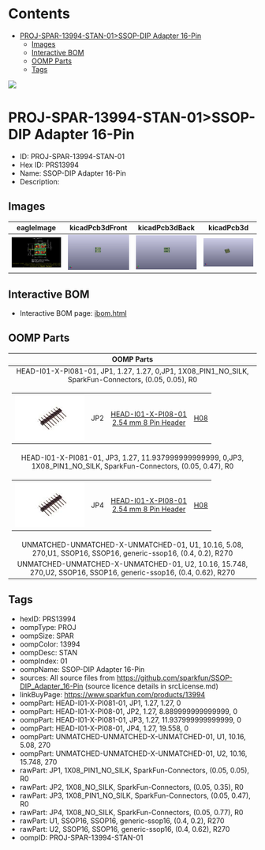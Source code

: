 



Contents
========

* [PROJ-SPAR-13994-STAN-01>SSOP-DIP Adapter 16-Pin](#proj-spar-13994-stan-01ssop-dip-adapter-16-pin)
	* [Images](#images)
	* [Interactive BOM](#interactive-bom)
	* [OOMP Parts](#oomp-parts)
	* [Tags](#tags)
  
![][im]
# PROJ-SPAR-13994-STAN-01>SSOP-DIP Adapter 16-Pin

- ID: PROJ-SPAR-13994-STAN-01
- Hex ID: PRS13994
- Name: SSOP-DIP Adapter 16-Pin
- Description: 

## Images
  
  

|eagleImage|kicadPcb3dFront|kicadPcb3dBack|kicadPcb3d|
| :---: | :---: | :---: | :---: |
|[![eagleImage](eagleImage_140.png)](eagleImage_600.png)|[![kicadPcb3dFront](kicadPcb3dFront_140.png)](kicadPcb3dFront_600.png)|[![kicadPcb3dBack](kicadPcb3dBack_140.png)](kicadPcb3dBack_600.png)|[![kicadPcb3d](kicadPcb3d_140.png)](kicadPcb3d_600.png)|

## Interactive BOM

- Interactive BOM page: [ibom.html](kicad/bom/ibom.html)

## OOMP Parts
  

|OOMP Parts|
| :---: |
|HEAD-I01-X-PI081-01, JP1, 1.27, 1.27, 0,JP1, 1X08_PIN1_NO_SILK, SparkFun-Connectors, (0.05, 0.05), R0|
|<table><tr><td>![HEAD-I01-X-PI08-01](https://raw.githubusercontent.com/oomlout/oomlout_OOMP_parts/main/HEAD-I01-X-PI08-01/image_140.jpg)</td><td> JP2</td><td>[HEAD-I01-X-PI08-01<br>2.54 mm 8 Pin Header](https://github.com/oomlout/oomlout_OOMP_parts/tree/main/HEAD-I01-X-PI08-01/)</td><td>[H08](https://github.com/oomlout/oomlout_OOMP_parts/tree/main/HEAD-I01-X-PI08-01/)</td></tr></table>|
|HEAD-I01-X-PI081-01, JP3, 1.27, 11.937999999999999, 0,JP3, 1X08_PIN1_NO_SILK, SparkFun-Connectors, (0.05, 0.47), R0|
|<table><tr><td>![HEAD-I01-X-PI08-01](https://raw.githubusercontent.com/oomlout/oomlout_OOMP_parts/main/HEAD-I01-X-PI08-01/image_140.jpg)</td><td> JP4</td><td>[HEAD-I01-X-PI08-01<br>2.54 mm 8 Pin Header](https://github.com/oomlout/oomlout_OOMP_parts/tree/main/HEAD-I01-X-PI08-01/)</td><td>[H08](https://github.com/oomlout/oomlout_OOMP_parts/tree/main/HEAD-I01-X-PI08-01/)</td></tr></table>|
|UNMATCHED-UNMATCHED-X-UNMATCHED-01, U1, 10.16, 5.08, 270,U1, SSOP16, SSOP16, generic-ssop16, (0.4, 0.2), R270|
|UNMATCHED-UNMATCHED-X-UNMATCHED-01, U2, 10.16, 15.748, 270,U2, SSOP16, SSOP16, generic-ssop16, (0.4, 0.62), R270|

## Tags

- hexID: PRS13994
- oompType: PROJ
- oompSize: SPAR
- oompColor: 13994
- oompDesc: STAN
- oompIndex: 01
- oompName: SSOP-DIP Adapter 16-Pin
- sources: All source files from https://github.com/sparkfun/SSOP-DIP_Adapter_16-Pin (source licence details in srcLicense.md)
- linkBuyPage: https://www.sparkfun.com/products/13994
- oompPart: HEAD-I01-X-PI081-01, JP1, 1.27, 1.27, 0
- oompPart: HEAD-I01-X-PI08-01, JP2, 1.27, 8.889999999999999, 0
- oompPart: HEAD-I01-X-PI081-01, JP3, 1.27, 11.937999999999999, 0
- oompPart: HEAD-I01-X-PI08-01, JP4, 1.27, 19.558, 0
- oompPart: UNMATCHED-UNMATCHED-X-UNMATCHED-01, U1, 10.16, 5.08, 270
- oompPart: UNMATCHED-UNMATCHED-X-UNMATCHED-01, U2, 10.16, 15.748, 270
- rawPart: JP1, 1X08_PIN1_NO_SILK, SparkFun-Connectors, (0.05, 0.05), R0
- rawPart: JP2, 1X08_NO_SILK, SparkFun-Connectors, (0.05, 0.35), R0
- rawPart: JP3, 1X08_PIN1_NO_SILK, SparkFun-Connectors, (0.05, 0.47), R0
- rawPart: JP4, 1X08_NO_SILK, SparkFun-Connectors, (0.05, 0.77), R0
- rawPart: U1, SSOP16, SSOP16, generic-ssop16, (0.4, 0.2), R270
- rawPart: U2, SSOP16, SSOP16, generic-ssop16, (0.4, 0.62), R270
- oompID: PROJ-SPAR-13994-STAN-01



[im]: kicadPcb3d_450.png
